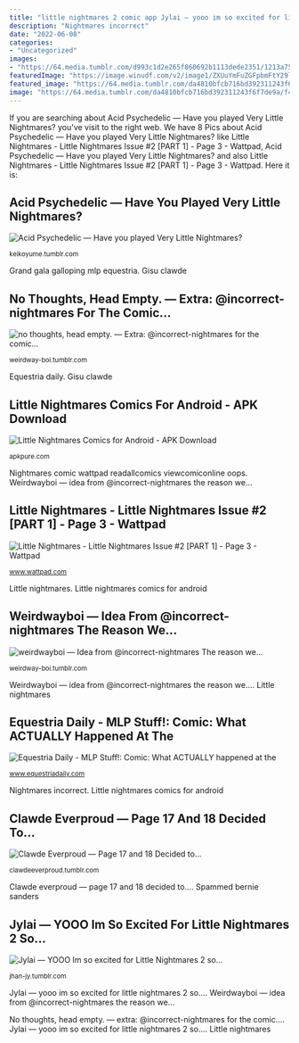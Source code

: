 ```yaml
---
title: "little nightmares 2 comic app Jylai — yooo im so excited for little nightmares 2 so..."
description: "Nightmares incorrect"
date: "2022-06-08"
categories:
- "Uncategorized"
images:
- "https://64.media.tumblr.com/d993c1d2e265f860692b1113dede2351/1213a75a7a02dc71-42/s1280x1920/1f14e3c292ce4ea204ed372f0ebcc3b8691df30f.jpg"
featuredImage: "https://image.winudf.com/v2/image1/ZXUuYmFuZGFpbmFtY29lbnQuTE5EQ19zY3JlZW5fNF8xNjEwNTQ0MTI2XzA0OA/screen-4.jpg?h=710&amp;fakeurl=1&amp;type=.jpg"
featured_image: "https://64.media.tumblr.com/da4810bfcb716bd392311243f6f7de9a/f45819260ad91a34-32/s1280x1920/727d7295247c944338109b4acb0970c3db12eb9f.jpg"
image: "https://64.media.tumblr.com/da4810bfcb716bd392311243f6f7de9a/f45819260ad91a34-32/s1280x1920/727d7295247c944338109b4acb0970c3db12eb9f.jpg"
---
```


If you are searching about Acid Psychedelic — Have you played Very Little Nightmares? you've visit to the right web. We have 8 Pics about Acid Psychedelic — Have you played Very Little Nightmares? like Little Nightmares - Little Nightmares Issue #2 [PART 1] - Page 3 - Wattpad, Acid Psychedelic — Have you played Very Little Nightmares? and also Little Nightmares - Little Nightmares Issue #2 [PART 1] - Page 3 - Wattpad. Here it is:

## Acid Psychedelic — Have You Played Very Little Nightmares?

![Acid Psychedelic — Have you played Very Little Nightmares?](https://64.media.tumblr.com/d993c1d2e265f860692b1113dede2351/1213a75a7a02dc71-42/s1280x1920/1f14e3c292ce4ea204ed372f0ebcc3b8691df30f.jpg "Clawde everproud — page 17 and 18 decided to...")

<small>keikoyume.tumblr.com</small>

Grand gala galloping mlp equestria. Gisu clawde

## No Thoughts, Head Empty. — Extra: @incorrect-nightmares For The Comic...

![no thoughts, head empty. — Extra: @incorrect-nightmares for the comic...](https://64.media.tumblr.com/54a9df754b1ef008668bf8d6cd34f818/c7db0706cdb92136-d5/s1280x1920/b3034bbd14d19bdcd00310c03e48d35a254011e5.png "Jylai — yooo im so excited for little nightmares 2 so...")

<small>weirdway-boi.tumblr.com</small>

Equestria daily. Gisu clawde

## Little Nightmares Comics For Android - APK Download

![Little Nightmares Comics for Android - APK Download](https://image.winudf.com/v2/image1/ZXUuYmFuZGFpbmFtY29lbnQuTE5EQ19zY3JlZW5fNF8xNjEwNTQ0MTI2XzA0OA/screen-4.jpg?h=710&amp;fakeurl=1&amp;type=.jpg "Clawde everproud — page 17 and 18 decided to...")

<small>apkpure.com</small>

Nightmares comic wattpad readallcomics viewcomiconline oops. Weirdwayboi — idea from @incorrect-nightmares the reason we...

## Little Nightmares - Little Nightmares Issue #2 [PART 1] - Page 3 - Wattpad

![Little Nightmares - Little Nightmares Issue #2 [PART 1] - Page 3 - Wattpad](https://em.wattpad.com/5ead06a565abe97cbfc5f72e778accd98e4b7c17/68747470733a2f2f73332e616d617a6f6e6177732e636f6d2f776174747061642d6d656469612d736572766963652f53746f7279496d6167652f79703776733443566254367567513d3d2d3434303333303239382e313464353065356132323233333965613637353935383431313736362e6a7067?s=fit&amp;w=720&amp;h=720 "Nightmares incorrect")

<small>www.wattpad.com</small>

Little nightmares. Little nightmares comics for android

## Weirdwayboi — Idea From @incorrect-nightmares The Reason We...

![weirdwayboi — Idea from @incorrect-nightmares The reason we...](https://64.media.tumblr.com/da4810bfcb716bd392311243f6f7de9a/f45819260ad91a34-32/s1280x1920/727d7295247c944338109b4acb0970c3db12eb9f.jpg "Clawde everproud — page 17 and 18 decided to...")

<small>weirdway-boi.tumblr.com</small>

Weirdwayboi — idea from @incorrect-nightmares the reason we.... Little nightmares

## Equestria Daily - MLP Stuff!: Comic: What ACTUALLY Happened At The

![Equestria Daily - MLP Stuff!: Comic: What ACTUALLY happened at the](https://3.bp.blogspot.com/_8XlorG6n_cI/TUutUoW9afI/AAAAAAAABCQ/nvwl0OP7hOk/s1600/Capture.JPG "Grand gala galloping mlp equestria")

<small>www.equestriadaily.com</small>

Nightmares incorrect. Little nightmares comics for android

## Clawde Everproud — Page 17 And 18 Decided To...

![Clawde Everproud — Page 17 and 18 Decided to...](https://64.media.tumblr.com/23efe32166420ff7129a27731a7d1bf7/23c4d71f62aa53bc-c1/s1280x1920/b7f4658f2f2500c78b6bed3f8c5fb921fb46ec2b.jpg "Gisu clawde")

<small>clawdeeverproud.tumblr.com</small>

Clawde everproud — page 17 and 18 decided to.... Spammed bernie sanders

## Jylai — YOOO Im So Excited For Little Nightmares 2 So...

![Jylai — YOOO Im so excited for Little Nightmares 2 so...](https://64.media.tumblr.com/b4be27c3226dd8f8ea4de375181f7b89/546c88688561f018-72/s1280x1920/e43cfeaa699286b8cda051a6bd9b521028ace707.png "Jylai — yooo im so excited for little nightmares 2 so...")

<small>jhan-jy.tumblr.com</small>

Jylai — yooo im so excited for little nightmares 2 so.... Weirdwayboi — idea from @incorrect-nightmares the reason we...

No thoughts, head empty. — extra: @incorrect-nightmares for the comic.... Jylai — yooo im so excited for little nightmares 2 so.... Little nightmares
